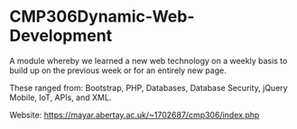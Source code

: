 # CMP306Dynamic-Web-Development
 A module whereby we learned a new web technology on a weekly basis to build up on the previous week or for an entirely new page.
 
 These ranged from:
 Bootstrap, PHP, Databases, Database Security, jQuery Mobile, IoT, APIs, and XML.

 Website: https://mayar.abertay.ac.uk/~1702687/cmp306/index.php
